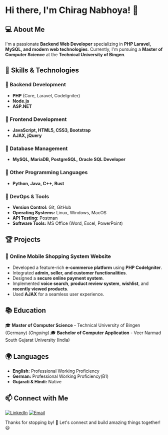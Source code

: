 # Hi there, I'm Chirag Nabhoya! 👋

## 💻 About Me
I'm a passionate **Backend Web Developer** specializing in **PHP Laravel, MySQL, and modern web technologies**. Currently, I'm pursuing a **Master of Computer Science** at the **Technical University of Bingen**.

## 🚀 Skills & Technologies
### 🔹 Backend Development
- **PHP** (Core, Laravel, CodeIgniter)
- **Node.js**
- **ASP.NET**

### 🔹 Frontend Development
- **JavaScript, HTML5, CSS3, Bootstrap**
- **AJAX, jQuery**

### 🔹 Database Management
- **MySQL, MariaDB, PostgreSQL, Oracle SQL Developer**

### 🔹 Other Programming Languages
- **Python, Java, C++, Rust**

### 🔹 DevOps & Tools
- **Version Control:** Git, GitHub
- **Operating Systems:** Linux, Windows, MacOS
- **API Testing:** Postman
- **Software Tools:** MS Office (Word, Excel, PowerPoint)

## 🏆 Projects
### 🔹 Online Mobile Shopping System Website
- Developed a feature-rich **e-commerce platform** using **PHP CodeIgniter**.
- Integrated **admin, seller, and customer functionalities**.
- Designed a **secure online payment system**.
- Implemented **voice search**, **product review system**, **wishlist**, and **recently viewed products**.
- Used **AJAX** for a seamless user experience.

## 📚 Education
🎓 **Master of Computer Science** - Technical University of Bingen (Germany) *(Ongoing)*
🎓 **Bachelor of Computer Application** - Veer Narmad South Gujarat University (India)

## 🌍 Languages
- **English:** Professional Working Proficiency
- **German:** Professional Working Proficiency(B1)
- **Gujarati & Hindi:** Native

## 📫 Connect with Me
[![LinkedIn](https://img.shields.io/badge/LinkedIn-Profile-blue)](https://www.linkedin.com/in/chirag-nabhoya)
[![Email](https://img.shields.io/badge/Email-chiragnabhoya2506@gmail.com-red)](mailto:chiragnabhoya2506@gmail.com)

Thanks for stopping by! 🚀 Let's connect and build amazing things together! 😃
